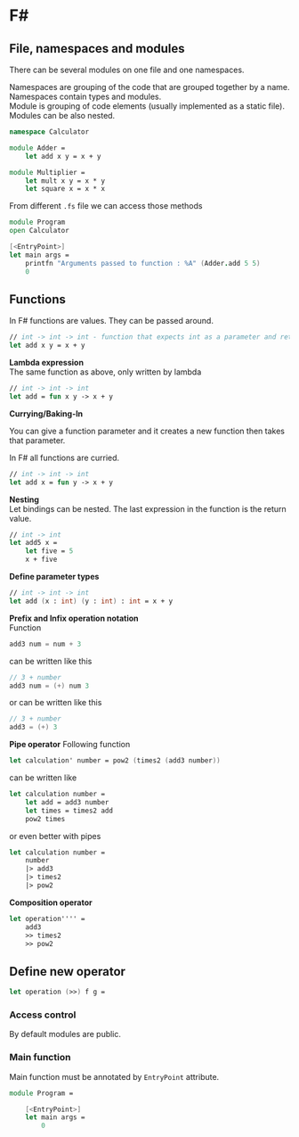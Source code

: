# F#

## File, namespaces and modules

There can be several modules on one file and one namespaces.

Namespaces are grouping of the code that are grouped together by a name. Namespaces contain types and modules.  
Module is grouping of code elements (usually implemented as a static file).  
Modules can be also nested.

``` fsharp
namespace Calculator

module Adder =
    let add x y = x + y

module Multiplier =
    let mult x y = x * y
    let square x = x * x
```
From different `.fs` file we can access those methods

``` fsharp
module Program
open Calculator

[<EntryPoint>]
let main args =
    printfn "Arguments passed to function : %A" (Adder.add 5 5)
    0
```

## Functions
In F# functions are values. They can be passed around.

``` fsharp
// int -> int -> int - function that expects int as a parameter and returns int
let add x y = x + y
```

**Lambda expression**  
The same function as above, only written by lambda

``` fsharp
// int -> int -> int
let add = fun x y -> x + y
```
**Currying/Baking-In**

You can give a function parameter and it creates a new function then takes that parameter.

In F# all functions are curried.

``` fsharp
// int -> int -> int
let add x = fun y -> x + y
```
**Nesting**  
Let bindings can be nested. The last expression in the function is the return value.
```fsharp
// int -> int
let add5 x =
    let five = 5
    x + five
```

**Define parameter types**
``` fsharp
// int -> int -> int
let add (x : int) (y : int) : int = x + y
```

**Prefix and Infix operation notation**  
Function 
``` csharp
add3 num = num + 3
```
can be written like this
``` csharp
// 3 + number
add3 num = (+) num 3
```
or
can be written like this
``` csharp
// 3 + number
add3 = (+) 3
```

**Pipe operator**
Following function
```fsharp
let calculation' number = pow2 (times2 (add3 number))
```
can be written like
``` fsharp
let calculation number =
    let add = add3 number
    let times = times2 add
    pow2 times
```
or even better with pipes

``` fsharp
let calculation number =
    number
    |> add3
    |> times2
    |> pow2
```


**Composition operator**
```fsharp
let operation'''' =
    add3
    >> times2
    >> pow2 

```

## Define new operator

``` fsharp
let operation (>>) f g =

```

### Access control

By default modules are public.

### Main function

Main function must be annotated by `EntryPoint` attribute.

``` fsharp
module Program =

    [<EntryPoint>]
    let main args =
        0
```